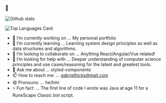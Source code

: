 ### 👋

![Github stats](https://github-readme-stats.vercel.app/api?username=gabrielhicks&theme=vue&show_icons=true&count_private=true)

![Top Languages Card](https://github-readme-stats.vercel.app/api/top-langs/?username=gabrielhicks&layout=compact)

- 🔭 I’m currently working on ...
My personal portfolio
- 🌱 I’m currently learning ...
Learning system design principles as well as data structures and algorithms.
- 👯 I’m looking to collaborate on ...
Anything React/Angular/Vue related!
- 🤔 I’m looking for help with ...
Deeper understanding of computer science principles and use cases/reasoning for the latest and greatest tools.
- 💬 Ask me about ...
styled-components
- 📫 How to reach me: ...
gabrielhicks@mail.com
- 😄 Pronouns: ...
he/him
- ⚡ Fun fact: ...
The first line of code I wrote was Java at age 11 for a RuneScape Classic bot script.
